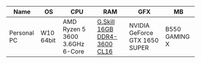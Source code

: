 | Name        	| OS        	| CPU                            	| RAM                                                                 	| GFX                           	| MB            	|
|-------------	|-----------	|--------------------------------	|---------------------------------------------------------------------	|-------------------------------	|---------------	|
| Personal PC 	| W10 64bit 	| AMD Ryzen 5 3600 3.6GHz 6-Core 	| [G.Skill 16GB DDR4-3600 CL16](https://www.amazon.com/dp/B07X8DVDZZ) 	| NVIDIA GeForce GTX 1650 SUPER 	| B550 GAMING X 	|